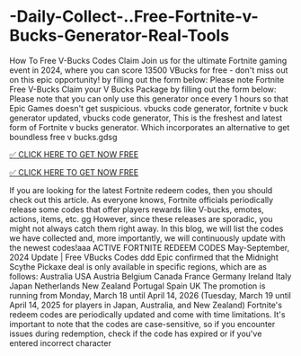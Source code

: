 # -Daily-Collect-..Free-Fortnite-v-Bucks-Generator-Real-Tools

How To Free V-Bucks Codes Claim Join us for the ultimate Fortnite gaming event in 2024, where you can score 13500 VBucks for free - don't miss out on this epic opportunity! by filling out the form below: Please note Fortnite Free V-Bucks Claim your V Bucks Package by filling out the form below: Please note that you can only use this generator once every 1 hours so that Epic Games doesn't get suspicious. vbucks code generator, fortnite v buck generator updated, vbucks code generator, This is the freshest and latest form of Fortnite v bucks generator. Which incorporates an alternative to get boundless free v bucks.gdsg

[✅ CLICK HERE TO GET NOW FREE
](https://appbitly.com/giftcard-code)

[✅ CLICK HERE TO GET NOW FREE
](https://appbitly.com/giftcard-code)

If you are looking for the latest Fortnite redeem codes, then you should check out this article. As everyone knows, Fortnite officials periodically release some codes that offer players rewards like V-bucks, emotes, actions, items, etc. gg However, since these releases are sporadic, you might not always catch them right away. In this blog, we will list the codes we have collected and, more importantly, we will continuously update with the newest codes!aaa ACTIVE FORTNITE REDEEM CODES May-September, 2024 Update | Free VBucks Codes ddd Epic confirmed that the Midnight Scythe Pickaxe deal is only available in specific regions, which are as follows: Australia USA Austria Belgium Canada France Germany Ireland Italy Japan Netherlands New Zealand Portugal Spain UK The promotion is running from Monday, March 18 until April 14, 2026 (Tuesday, March 19 until April 14, 2025 for players in Japan, Australia, and New Zealand) Fortnite's redeem codes are periodically updated and come with time limitations. It's important to note that the codes are case-sensitive, so if you encounter issues during redemption, check if the code has expired or if you've entered incorrect character
